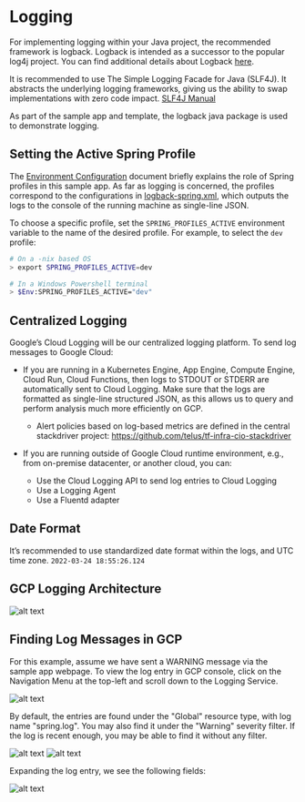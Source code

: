 # **Logging**

For implementing logging within your Java project, the recommended framework is logback. Logback is intended as a successor to the popular log4j project. You can find additional details about Logback [here](https://logback.qos.ch/).

It is recommended to use The Simple Logging Facade for Java (SLF4J). It abstracts the underlying logging frameworks, giving us the ability to swap implementations with zero code impact. [SLF4J Manual](https://www.slf4j.org/manual.html)

As part of the sample app and template, the logback java package is used to demonstrate logging.

## **Setting the Active Spring Profile**

The [Environment Configuration](env-config.md) document briefly explains the role of Spring profiles in this sample app. As far as logging is concerned,
the profiles correspond to the configurations in [logback-spring.xml](../src/main/resources/logback-spring.xml),
which outputs the logs to the console of the running machine as single-line JSON.

To choose a specific profile, set the `SPRING_PROFILES_ACTIVE` environment variable to the name of the desired profile. For example, to select the `dev` profile:
```bash
# On a -nix based OS
> export SPRING_PROFILES_ACTIVE=dev

# In a Windows Powershell terminal
> $Env:SPRING_PROFILES_ACTIVE="dev"
```


## **Centralized Logging**
Google’s Cloud Logging will be our centralized logging platform. To send log messages to Google Cloud:
- If you are running in a Kubernetes Engine, App Engine, Compute Engine, Cloud Run, Cloud Functions, then logs to STDOUT or STDERR are automatically sent to Cloud Logging. Make sure that the logs are formatted as single-line structured JSON, as this allows us to query and perform analysis much more efficiently on GCP.
  - Alert policies based on log-based metrics are defined in the central stackdriver project:
  https://github.com/telus/tf-infra-cio-stackdriver

- If you are running outside of Google Cloud runtime environment, e.g., from on-premise datacenter, or another cloud, you can:
    - Use the Cloud Logging API to send log entries to Cloud Logging
    - Use a Logging Agent
    - Use a Fluentd adapter

## **Date Format**

It’s recommended to use standardized date format within the logs, and UTC time zone.
```2022-03-24 18:55:26.124```

## **GCP Logging Architecture**

![alt text](logging.jpg)

## **Finding Log Messages in GCP**
For this example, assume we have sent a WARNING message via the sample app webpage. To view the log entry in GCP console, click on the Navigation Menu at the top-left and scroll down to the Logging Service.

![alt text](findLogs1.jpg)

By default, the entries are found under the "Global" resource type, with log name "spring.log". You may also find it under the "Warning" severity filter. If the log is recent enough, you may be able to find it without any filter.

![alt text](findLogs2.jpg)
![alt text](findLogs3.jpg)

Expanding the log entry, we see the following fields:

![alt text](exampleGcpLog.jpg)